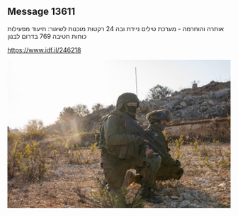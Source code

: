 ## Message 13611

אותרה והוחרמה - מערכת טילים ניידת ובה 24 רקטות מוכנות לשיגור: 
תיעוד מפעילות כוחות חטיבה 769 בדרום לבנון


 https://www.idf.il/246218

![Photo](13611/13611_photo.jpg)
